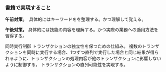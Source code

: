 
### 書籍で実現すること

**午前対策。**　具体的にはキーワードをを整理する。かつ理解して覚える。

**午後対策。** 具体的には技能の内容を理解する。かつ実際の業務への適用方法を習得する。

同時実行制御
トランザクションの独立性を保つための仕組み。
複数のトランザクションを同時に実行する場合、1つずつ直列で実行した場合と同じ結果が得られるように、トランザクションの処理内容が他のトランザクションに影響しないように制御する。
トランザクションの直列可能性を実現する。
